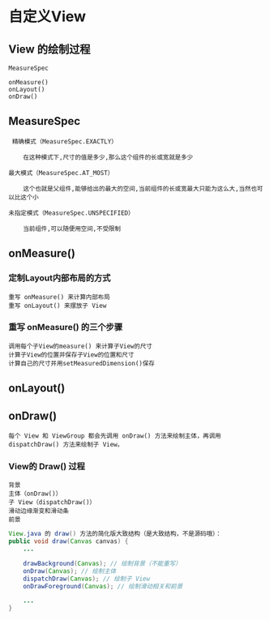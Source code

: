 # 自定义View

## View 的绘制过程

    MeasureSpec

    onMeasure() 
    onLayout() 
    onDraw()

## MeasureSpec

     精确模式（MeasureSpec.EXACTLY）
    
        在这种模式下,尺寸的值是多少,那么这个组件的长或宽就是多少
    
    最大模式（MeasureSpec.AT_MOST）
    
        这个也就是父组件,能够给出的最大的空间,当前组件的长或宽最大只能为这么大,当然也可以比这个小
    
    未指定模式（MeasureSpec.UNSPECIFIED）
    
        当前组件,可以随便用空间,不受限制

## onMeasure()

### 定制Layout内部布局的方式
    
    重写 onMeasure() 来计算内部布局
    重写 onLayout() 来摆放子 View

### 重写 onMeasure() 的三个步骤
    调用每个子View的measure() 来计算子View的尺寸
    计算子View的位置并保存子View的位置和尺寸
    计算自己的尺寸并用setMeasuredDimension()保存

## onLayout()

## onDraw()

    每个 View 和 ViewGroup 都会先调用 onDraw() 方法来绘制主体，再调用 dispatchDraw() 方法来绘制子 View。


### View的 Draw() 过程

    背景
    主体（onDraw()）
    子 View（dispatchDraw()）
    滑动边缘渐变和滑动条
    前景
    
``` java  
View.java 的 draw() 方法的简化版大致结构（是大致结构，不是源码哦）：
public void draw(Canvas canvas) {
    ...

    drawBackground(Canvas); // 绘制背景（不能重写）
    onDraw(Canvas); // 绘制主体
    dispatchDraw(Canvas); // 绘制子 View
    onDrawForeground(Canvas); // 绘制滑动相关和前景

    ...
}
```




